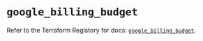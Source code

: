 # `google_billing_budget`

Refer to the Terraform Registory for docs: [`google_billing_budget`](https://registry.terraform.io/providers/hashicorp/google-beta/5.8.0/docs/resources/google_billing_budget).
